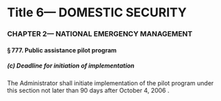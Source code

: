 
# Title 6— DOMESTIC SECURITY
### CHAPTER 2— NATIONAL EMERGENCY MANAGEMENT
#### § 777. Public assistance pilot program
##### (c) Deadline for initiation of implementation

The Administrator shall initiate implementation of the pilot program under this section not later than 90 days after October 4, 2006 .
